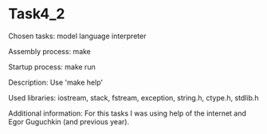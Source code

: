 # Task4_2
Chosen tasks: model language interpreter

Assembly process: make

Startup process: make run

Description: Use 'make help'

Used libraries: iostream, stack, fstream, exception, string.h, ctype.h, stdlib.h

Additional information: For this tasks I was using help of the internet and Egor Guguchkin (and previous year).